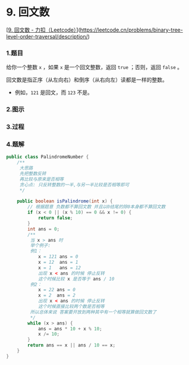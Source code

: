# 9. 回文数

[[9. 回文数 - 力扣（Leetcode）](https://leetcode.cn/problems/palindrome-number/description/)](https://leetcode.cn/problems/binary-tree-level-order-traversal/description/)

### 1.题目

给你一个整数 `x` ，如果 `x` 是一个回文整数，返回 `true` ；否则，返回 `false` 。

回文数是指正序（从左向右）和倒序（从右向左）读都是一样的整数。

- 例如，`121` 是回文，而 `123` 不是。

### 2.图示

### 3.过程

### 4.题解

```java
public class PalindromeNumber {
    /**
     大思路
     先把整数反转
     再比较与原来是否相等
     贪心点: 只反转整数的一半,与另一半比较是否相等即可
     */
    
    public boolean isPalindrome(int x) {
        // 根据题意 负数都不算回文数 并且以0结尾的除0本身都不算回文数
        if (x < 0 || (x % 10) == 0 && x != 0) {
            return false;
        }
        int ans = 0;
        /**
         当 x > ans 时
         举个例子:
         例1：
            x = 121 ans = 0
            x = 12  ans = 1
            x = 1   ans = 12
            出现 x < ans 的时候 停止反转
            这个时候比较 x 是否等于 ans / 10
         例2：
            x = 22 ans = 0
            x = 2  ans = 2
            出现 x < ans 的时候 停止反转
            这个时候直接比较两个数是否相等
         所以总体来说 答案要开放到两种其中有一个相等就算做回文数了
         */
        while (x > ans) {
            ans = ans * 10 + x % 10;
            x /= 10;
        }
        return ans == x || ans / 10 == x;
    }
}
```

